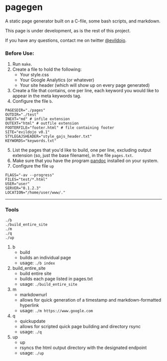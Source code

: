 # pagegen

A static page generator built on a C-file, some bash scripts, and markdown.

This page is under development, as is the rest of this project.

If you have any questions, contact me on twitter [\@evildojo](https://www.twitter.com/evildojo).

### Before Use:

1. Run `make`.
2. Create a file to hold the following:
    - Your style.css
    - Your Google Analytics (or whatever)
    - Your site header (which will show up on every page generated)
3. Create a file that contains, one per line, each keyword you would like to appear in the meta keywords tag.
4. Configure the file `b`.

```
PAGESDIR="./pages"
OUTDIR="./test"
INEXT="md" # infile extension
OUTEXT="html" # outfile extension
FOOTERFILE="footer.html" # file containing footer
SITE="evildojo v0.1"
STYLEGAJSHEADER="style_gajs_header.txt"
KEYWORDS="keywords.txt"
```
5. List the pages that you'd like to build, one per line, excluding output extension (so, just the base filename), in the file `pages.txt`. 
6. Make sure that you have the program [pandoc](https://pandoc.org/) installed on your system.
7. Configure the file `up`

```
FLAGS="-av --progress"
FILES="test/*.html"
USER="user"
SERVER="0.1.2.3"
LOCATION="/home/user/www/."
```

-----

### Tools

```
./b
./build_entire_site
./m
./q
./up
```

1. b
    - build
    - builds an individual page
    - usage: `./b index`
2. build\_entire\_site 
    - build entire site
    - builds each page listed in pages.txt
    - usage: `./build_entire_site` 
3. m
    - markdownurl
    - allows for quick generation of a timestamp and markdown-formatted hyperlink
    - usage: `./m https://www.google.com`
4. q
    - quickupdate
    - allows for scripted quick page building and directory rsync
    - usage: `./q`
5. up
    - up
    - rsyncs the html output directory with the designated endpoint
    - usage: `./up`


